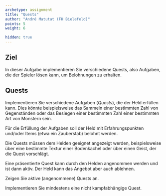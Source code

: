 ```yaml
---
archetype: assignment
title: "Quests"
author: "André Matutat (FH Bielefeld)"
points: 5
weight: 6

hidden: true
---
```


## Ziel

In dieser Aufgabe implementieren Sie verschiedene Quests, also Aufgaben, die der Spieler
lösen kann, um Belohnungen zu erhalten.

## Quests

Implementieren Sie verschiedene Aufgaben (_Quests_), die der Held erfüllen kann. Dies könnte
beispielsweise das Sammeln einer bestimmten Zahl von Gegenständen oder das Besiegen einer
bestimmten Zahl einer bestimmten Art von Monstern sein.

Für die Erfüllung der Aufgaben soll der Held mit Erfahrungspunkten und/oder Items (etwa ein
Zauberstab) belohnt werden.

Die Quests müssen dem Helden geeignet angezeigt werden, beispielsweise über eine bestimmte
Textur einer Bodenkachel oder über einen Geist, der die Quest vorschlägt.

Eine präsentierte Quest kann durch den Helden angenommen werden und ist dann aktiv. Der Held
kann das Angebot aber auch ablehnen.

Zeigen Sie aktive (angenommene) Quests an.

Implementieren Sie mindestens eine nicht kampfabhängige Quest.
